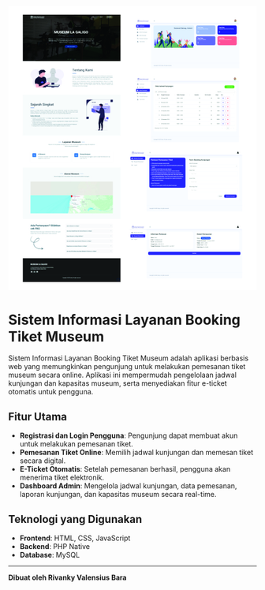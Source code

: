 ![Halaman Login](assets/img/App1.jpg)

# Sistem Informasi Layanan Booking Tiket Museum

Sistem Informasi Layanan Booking Tiket Museum adalah aplikasi berbasis web yang memungkinkan pengunjung untuk melakukan pemesanan tiket museum secara online. Aplikasi ini mempermudah pengelolaan jadwal kunjungan dan kapasitas museum, serta menyediakan fitur e-ticket otomatis untuk pengguna.

## Fitur Utama
- **Registrasi dan Login Pengguna**: Pengunjung dapat membuat akun untuk melakukan pemesanan tiket.
- **Pemesanan Tiket Online**: Memilih jadwal kunjungan dan memesan tiket secara digital.
- **E-Ticket Otomatis**: Setelah pemesanan berhasil, pengguna akan menerima tiket elektronik.
- **Dashboard Admin**: Mengelola jadwal kunjungan, data pemesanan, laporan kunjungan, dan kapasitas museum secara real-time.

## Teknologi yang Digunakan
- **Frontend**: HTML, CSS, JavaScript
- **Backend**: PHP Native
- **Database**: MySQL

---
**Dibuat oleh Rivanky Valensius Bara**
